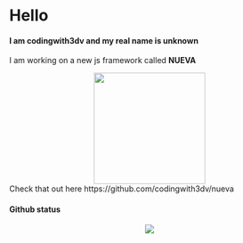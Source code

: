 # Hello
####  I am codingwith3dv and my real name is unknown
I am working on a new js framework called **NUEVA**

<div align="center">
  <img src="https://github.com/codingwith3dv/nueva/blob/master/assets/nueva_new.png" width="200" height="200"></img>
</div>
Check that out here https://github.com/codingwith3dv/nueva

#### Github status
<div align="center">
  <img align="center" src="https://github-readme-stats.vercel.app/api?username=codingwith3dv" />
</div>

<!--
**codingwith3dv/codingwith3dv** is a ✨ _special_ ✨ repository because its `README.md` (this file) appears on your GitHub profile.

Here are some ideas to get you started:

- 🔭 I’m currently working on ...
- 🌱 I’m currently learning ...
- 👯 I’m looking to collaborate on ...
- 🤔 I’m looking for help with ...
- 💬 Ask me about ...
- 📫 How to reach me: ...
- 😄 Pronouns: ...
- ⚡ Fun fact: ...

-->
